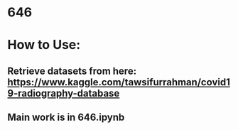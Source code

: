 # 646
# How to Use: 

## Retrieve datasets from here: https://www.kaggle.com/tawsifurrahman/covid19-radiography-database

## Main work is in 646.ipynb
